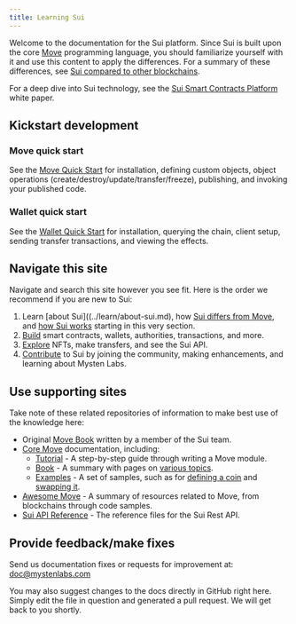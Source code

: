 ```yaml
---
title: Learning Sui
---
```


Welcome to the documentation for the Sui platform. Since Sui is built upon the core [Move](https://github.com/MystenLabs/awesome-move) programming language,
you should familiarize yourself with it and use this content to apply the differences. For a summary of these differences, see
[Sui compared to other blockchains](../learn/sui-move-diffs.md).

For a deep dive into Sui technology, see the [Sui Smart Contracts Platform](../../../paper/sui.pdf) white paper.

## Kickstart development

### Move quick start
See the [Move Quick Start](../build/move.md) for installation, defining custom objects, object operations (create/destroy/update/transfer/freeze), publishing, and invoking your published code.

### Wallet quick start
See the [Wallet Quick Start](../build/wallet.md) for installation, querying the chain, client setup, sending transfer transactions, and viewing the effects.

## Navigate this site

Navigate and search this site however you see fit. Here is the order we recommend if you are new to Sui:

1. Learn [about Sui]((../learn/about-sui.md), how [Sui differs from Move](../learn/why-move.md), and [how Sui works](how-sui-works.md) starting in this very section.
1. [Build](../build/index.md) smart contracts, wallets, authorities, transactions, and more.
1. [Explore](../explore/index.md) NFTs, make transfers, and see the Sui API.
1. [Contribute](../contribute/index.md) to Sui by joining the community, making enhancements, and learning about Mysten Labs.

## Use supporting sites

Take note of these related repositories of information to make best use of the knowledge here:

* Original [Move Book](https://move-book.com/index.html) written by a member of the Sui team.
* [Core Move](https://github.com/diem/move/tree/main/language/documentation) documentation, including:
  * [Tutorial](https://github.com/diem/move/blob/main/language/documentation/tutorial/README.md) - A step-by-step guide through writing a Move module.
  * [Book](https://github.com/diem/move/blob/main/language/documentation/book/src/introduction.md) - A summary with pages on [various topics](https://github.com/diem/move/tree/main/language/documentation/book/src).
  * [Examples](https://github.com/diem/move/tree/main/language/documentation/examples/experimental) - A set of samples, such as for [defining a coin](https://github.com/diem/move/tree/main/language/documentation/examples/experimental/basic-coin) and [swapping it](https://github.com/diem/move/tree/main/language/documentation/examples/experimental/coin-swap).
* [Awesome Move](https://github.com/MystenLabs/awesome-move/blob/main/README.md) - A summary of resources related to Move, from blockchains through code samples.
* [Sui API Reference](https://app.swaggerhub.com/apis/MystenLabs/sui-api/0.1 ) - The reference files for the Sui Rest API.

## Provide feedback/make fixes

Send us documentation fixes or requests for improvement at:
doc@mystenlabs.com

You may also suggest changes to the docs directly in GitHub right here. Simply edit the file in question and generated a pull request. We will get back to you shortly.
